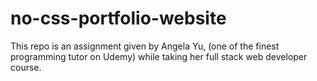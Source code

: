 # no-css-portfolio-website
This repo is an assignment given by Angela Yu, (one of the finest programming tutor on Udemy) while taking her full stack web developer course.
